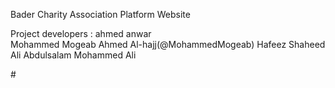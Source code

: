 Bader Charity Association Platform Website

Project developers :
ahmed anwar  
Mohammed Mogeab Ahmed Al-hajj(@MohammedMogeab)
Hafeez Shaheed
Ali Abdulsalam Mohammed Ali 

 
#![]()
